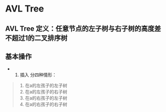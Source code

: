 # AVL Tree

## AVL Tree 定义：任意节点的左子树与右子树的高度差不超过1的二叉排序树

## 基本操作
 - 1. 插入
分四种情形：
  > 1. 在a的左孩子的左子树
  > 2. 在a的左孩子的右子树
  > 3. 在a的右孩子的左子树
  > 4. 在a的右孩子的右子树


